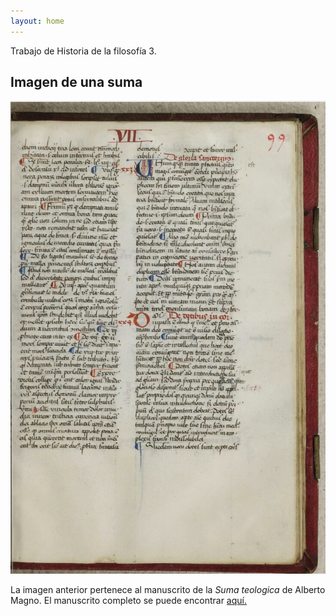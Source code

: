 ```yaml
---
layout: home 
---
```

Trabajo de Historia de la filosofía 3. 

## **Imagen de una suma**
![2022-11-07 (8)](https://github.com/S0UNDW4V3-21503/suma-medieval/blob/main/2022-11-07%20(8).png)

La imagen anterior pertenece al manuscrito de la _Suma teologica_ de Alberto Magno. El manuscrito completo se puede encontrar [aquí.](https://gallica.bnf.fr/ark:/12148/btv1b10557304x)
